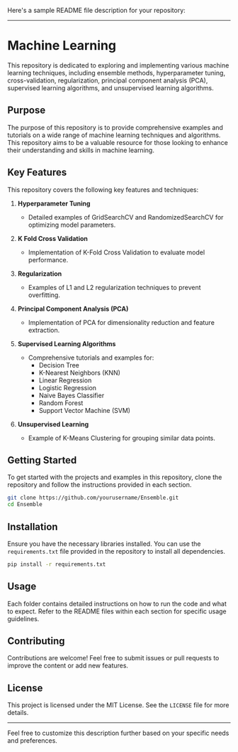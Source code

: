 Here's a sample README file description for your repository:

---

# Machine Learning 

This repository is dedicated to exploring and implementing various machine learning techniques, including ensemble methods, hyperparameter tuning, cross-validation, regularization, principal component analysis (PCA), supervised learning algorithms, and unsupervised learning algorithms.

## Purpose

The purpose of this repository is to provide comprehensive examples and tutorials on a wide range of machine learning techniques and algorithms. This repository aims to be a valuable resource for those looking to enhance their understanding and skills in machine learning.

## Key Features

This repository covers the following key features and techniques:

1. **Hyperparameter Tuning**
   - Detailed examples of GridSearchCV and RandomizedSearchCV for optimizing model parameters.

2. **K Fold Cross Validation**
   - Implementation of K-Fold Cross Validation to evaluate model performance.

3. **Regularization**
   - Examples of L1 and L2 regularization techniques to prevent overfitting.

4. **Principal Component Analysis (PCA)**
   - Implementation of PCA for dimensionality reduction and feature extraction.

5. **Supervised Learning Algorithms**
   - Comprehensive tutorials and examples for:
     - Decision Tree
     - K-Nearest Neighbors (KNN)
     - Linear Regression
     - Logistic Regression
     - Naive Bayes Classifier
     - Random Forest
     - Support Vector Machine (SVM)

6. **Unsupervised Learning**
   - Example of K-Means Clustering for grouping similar data points.

## Getting Started

To get started with the projects and examples in this repository, clone the repository and follow the instructions provided in each section.

```sh
git clone https://github.com/yourusername/Ensemble.git
cd Ensemble
```

## Installation

Ensure you have the necessary libraries installed. You can use the `requirements.txt` file provided in the repository to install all dependencies.

```sh
pip install -r requirements.txt
```

## Usage

Each folder contains detailed instructions on how to run the code and what to expect. Refer to the README files within each section for specific usage guidelines.

## Contributing

Contributions are welcome! Feel free to submit issues or pull requests to improve the content or add new features.

## License

This project is licensed under the MIT License. See the `LICENSE` file for more details.

---

Feel free to customize this description further based on your specific needs and preferences.
